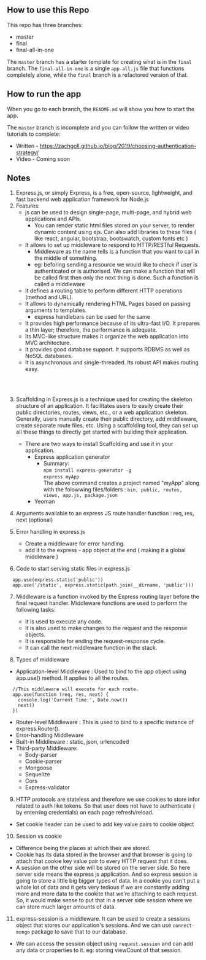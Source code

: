 ## How to use this Repo

This repo has three branches:

* master
* final
* final-all-in-one

The `master` branch has a starter template for creating what is in the `final` branch.  The `final-all-in-one` is a single `app-all.js` file that functions completely alone, while the `final` branch is a refactored version of that.

## How to run the app

When you go to each branch, the `README.md` will show you how to start the app.

The `master` branch is incomplete and you can follow the written or video tutorials to complete:

* Written - https://zachgoll.github.io/blog/2019/choosing-authentication-strategy/
* Video - Coming soon

## Notes
1. Express.js, or simply Express, is a free, open-source, lightweight, and fast backend web application framework for Node.js
2. Features: 
   - js can be used to design single-page, multi-page, and hybrid web applications and APIs.
      - You can render static html files stored on your server, to render dynamic content using ejs. Can also add libraries to these files ( like react, angular, bootstrap, bootswatch, custom fonts etc )
   - It allows to set up middleware to respond to HTTP/RESTful Requests.
      - Middleware as the name tells is a function that you want to call in the middle of something.
      - eg: beforing sending a resource we would like to check if user is authenticated or is authorised. We can make a function that will be called first then only the next thing is done. Such a function is called a middleware 
   - It defines a routing table to perform different HTTP operations (method and URL).
   - It allows to dynamically rendering HTML Pages based on passing arguments to templates.
      - express handlebars can be used for the same
   - It provides high performance because of its ultra-fast I/O. It prepares a thin layer; therefore, the performance is adequate.
   - Its MVC-like structure makes it organize the web  application into MVC architecture.
   - It provides good database support. It supports RDBMS as well as NoSQL databases.
   - It is asynchronous and single-threaded.
    Its robust API makes routing easy.
<br>
<br>

3. Scaffolding in Express.js is a technique used for creating the skeleton structure of an application. It facilitates users to easily create their public directories, routes, views, etc., or a web application skeleton. Generally, users manually create their public directory, add middleware, create separate route files, etc. Using a scaffolding tool, they can set up all these things to directly get started with building their application.

   - There are two ways to install Scaffolding and use it in your application.
       - Express application generator
          - Summary: 
            <br>
            `npm install express-generator -g`  
            `express myApp `
            <br>
            The above command creates a project named "myApp" along with the folowwing files/folders : `bin, public, routes, views, app.js, package.json`
       - Yeoman

4. Arguments available to an express JS route handler function : req, res, next (optional)

5. Error handling in express.js
   - Create a middleware for error handling. 
   - add it to the express - app object at the end ( making it a global middleware )

6. Code to start serving static files in express.js
~~~
  app.use(express.static('public'))  
  app.use('/static', express.static(path.join(__dirname, 'public')))  
~~~      

7. Middleware is a function invoked by the Express routing layer before the final request handler.
Middleware functions are used to perform the following tasks:

   - It is used to execute any code.
   - It is also used to make changes to the request and the response objects.
   - It is responsible for ending the request-response cycle.
   - It can call the next middleware function in the stack.

8. Types of middleware
  - Application-level Middleware : Used to bind to the app object using app.use() method. It applies to all the routes.
  ~~~
    //This middleware will execute for each route.  
    app.use(function (req, res, next) {  
      console.log('Current Time:', Date.now())  
      next()  
    })  
  ~~~
  - Router-level Middleware : This is used to bind to a specific instance of express.Router(). 
  - Error-handling Middleware
  - Built-in Middleware : static, json, urlencoded
  - Third-party Middleware: 
      - Body-parser
      - Cookie-parser
      - Mongoose
      - Sequelize
      - Cors
      - Express-validator

9. HTTP protocols are stateless and therefore we use cookies to store infor related to auth like tokens. So that user does not have to authenticate ( by enterring credentials) on each page refresh/reload. 
  - Set cookie header can be used to add key value pairs to cookie object

10. Session vs cookie
  - Difference being the places at which their are stored.
  - Cookie has its data stored in the browser and that browser is going to attach that cookie key value pair to every HTTP request that it does.
  - A session on the other side will be stored on the server side. So here server side means the express js application. And so express session is going to store a little big bigger types of data. In a cookie you can't put a whole lot of data and it gets very tedious if we are constantly adding more and more data to the cookite that we're attaching to each request. So, it would make sense to put that in a server side session where we can store much larger amounts of data.

11. express-session is a middleware. It can be used to create a sessions object that stores our application's sessions. And we can use `connect-mongo` package to save that to our database.
- We can access the session object using `request.session` and can add any data or properties to it. eg: storing viewCount of that session.